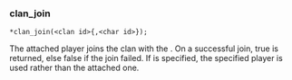 ### clan_join
```
*clan_join(<clan id>{,<char id>});
```

The attached player joins the clan with the <clan id>. On a successful join,
true is returned, else false if the join failed.
If <char id> is specified, the specified player is used rather than the attached one.
